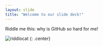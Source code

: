 ```yaml
---
layout: slide
title: "Welcome to our slide deck!"
---
```


Riddle me this: why is GitHub so hard for me!

![riddlocat](https://octodex.github.com/images/riddlocat.png)
{: .center}
